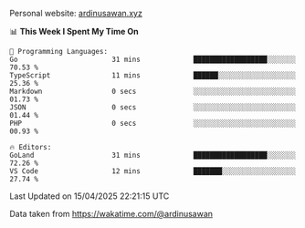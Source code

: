 Personal website: [ardinusawan.xyz](https://ardinusawan.xyz)

<!--START_SECTION:waka-->
📊 **This Week I Spent My Time On** 

```text
💬 Programming Languages: 
Go                       31 mins             ██████████████████░░░░░░░   70.53 % 
TypeScript               11 mins             ██████░░░░░░░░░░░░░░░░░░░   25.36 % 
Markdown                 0 secs              ░░░░░░░░░░░░░░░░░░░░░░░░░   01.73 % 
JSON                     0 secs              ░░░░░░░░░░░░░░░░░░░░░░░░░   01.44 % 
PHP                      0 secs              ░░░░░░░░░░░░░░░░░░░░░░░░░   00.93 % 

🔥 Editors: 
GoLand                   31 mins             ██████████████████░░░░░░░   72.26 % 
VS Code                  12 mins             ███████░░░░░░░░░░░░░░░░░░   27.74 % 
```


 Last Updated on 15/04/2025 22:21:15 UTC
<!--END_SECTION:waka-->
Data taken from https://wakatime.com/@ardinusawan
